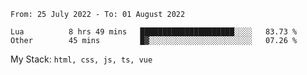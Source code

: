<!--START_SECTION:waka-->

```text
From: 25 July 2022 - To: 01 August 2022

Lua          8 hrs 49 mins   █████████████████████░░░░   83.73 %
Other        45 mins         █▓░░░░░░░░░░░░░░░░░░░░░░░   07.26 %
```

<!--END_SECTION:waka-->
My Stack: `html, css, js, ts, vue`
